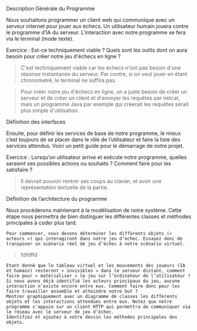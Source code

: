 Description Générale du Programme

Nous souhaitons programmer un client web qui communique avec un serveur internet pour jouer aux échecs. Un utilisateur humain jouera contre le programme d’IA du serveur. L’interaction avec notre programme se fera via le terminal (mode texte).

Exercice : Est-ce techniquement viable ? Quels sont les outils dont on aura besoin pour créer notre jeu d'échecs en ligne ?

> C'est techniquement viable car les échecs n'ont pas besoin d'une réponse instantanée du serveur. Par contre, si on veut jouer en étant chronometré, le terminal ne suffira pas.

> Pour créer notre jeu d'échecs en ligne, on a juste besoin de créer un serveur et de créer un client et d'envoyer les requètes par netcat, mais un programme Java par exemple qui créerait les requètes serait plus simple d'utilisation.

Définition des interfaces

Ensuite, pour définir les services de base de notre programme, le mieux c’est toujours de se placer dans le rôle de l’utilisateur et faire la liste des services attendus. Voici un petit guide pour le démarrage de notre projet.

Exercice : Lorsqu’un utilisateur arrive et exécute notre programme, quelles seraient ses possibles actions ou souhaits ? Comment faire pour les satisfaire ?
> Il devrait pouvoir rentrer ses coups au clavier, et avoir une représentation textuelle de la partie. 

Définition de l’architecture du programme

Nous procéderons maintenant à la modélisation de notre système. Cette étape nous permettra de bien distinguer les différentes classes et méthodes principales à coder plus tard.

    Pour commencer, nous devons déterminer les différents objets (« acteurs ») qui interagiront dans notre jeu d’échec. Essayez donc de transposer un scénario réel de jeu d’échec à notre scénario virtuel.
> fdfdffd

    Etant donné que le tableau virtuel et les mouvements des joueurs (IA et humain) resteront « invisibles » dans le serveur distant, comment faire pour « matérialiser » le jeu sur l’ordinateur de l’utilisateur ?
    Si nous avons déjà identifié les acteurs principaux du jeu, aucune interaction n’existe encore entre eux. Comment faire donc pour les faire travailler ensemble et atteindre notre but ?
    Montrer graphiquement avec un diagramme de classes les différents objets et les interactions attendues entre eux. Notez que notre programme s'appuie sur un client HTTP qui permettra de communiquer via le réseau avec le serveur de jeu d’échec.
    Identifiez et ajoutez à votre dessin les méthodes principales des objets.
